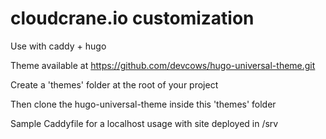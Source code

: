 cloudcrane.io customization
===========================

Use with caddy + hugo

Theme available at https://github.com/devcows/hugo-universal-theme.git

Create a 'themes' folder at the root of your project

Then clone the hugo-universal-theme inside this 'themes' folder

Sample Caddyfile for a localhost usage with site deployed in /srv
